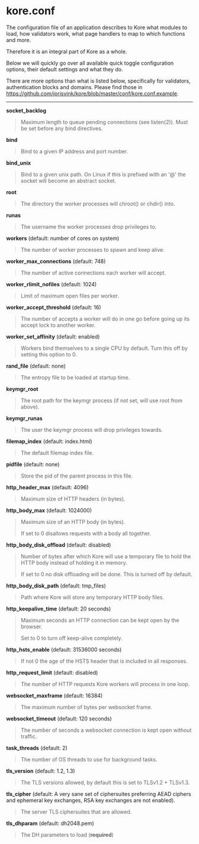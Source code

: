 # kore.conf

The configuration file of an application describes to Kore what modules to load, how validators work, what page handlers to map to which functions and more.

Therefore it is an integral part of Kore as a whole.

Below we will quickly go over all available quick toggle configuration options, their default settings and what they do.

There are more options than what is listed below, specifically for validators, authentication blocks and domains. Please find those in https://github.com/jorisvink/kore/blob/master/conf/kore.conf.example.

---

**socket_backlog**
> Maximum length to queue pending connections (see listen(2)). Must be set before any bind directives.

**bind**
> Bind to a given IP address and port number.

**bind_unix**
> Bind to a given unix path. On Linux if this is prefixed with an '@' the
> socket will become an abstract socket.

**root**
> The directory the worker processes will chroot() or chdir() into.

**runas**
> The username the worker processes drop privileges to.

**workers** (default: number of cores on system)
> The number of worker processes to spawn and keep alive.

**worker_max_connections** (default: 748)
> The number of active connections each worker will accept.

**worker_rlimit_nofiles** (default: 1024)
> Limit of maximum open files per worker.

**worker_accept_threshold** (default: 16)
> The number of accepts a worker will do in one go before going up its
> accept lock to another worker.

**worker_set_affinity** (default: enabled)
> Workers bind themselves to a single CPU by default. Turn this off by setting this option to 0.

**rand_file** (default: none)
> The entropy file to be loaded at startup time.

**keymgr_root**
> The root path for the keymgr process (if not set, will use root from above).

**keymgr_runas**
> The user the keymgr process will drop privileges towards.

**filemap_index** (default: index.html)
> The default filemap index file.

**pidfile** (default: none)
> Store the pid of the parent process in this file.

**http_header_max** (default: 4096)
> Maximum size of HTTP headers (in bytes).

**http_body_max** (default: 1024000)
> Maximum size of an HTTP body (in bytes).
> 
> If set to 0 disallows requests with a body all together.

**http_body_disk_offload** (default: disabled)
> Number of bytes after which Kore will use a temporary file to hold the HTTP body instead of holding it in memory.
> 
> If set to 0 no disk offloading will be done. This is turned off by default.

**http_body_disk_path** (default: tmp_files)
> Path where Kore will store any temporary HTTP body files.

**http_keepalive_time** (default: 20 seconds)
> Maximum seconds an HTTP connection can be kept open by the browser.
> 
> Set to 0 to turn off keep-alive completely.

**http_hsts_enable** (default: 31536000 seconds)
> If not 0 the age of the HSTS header that is included in all responses.

**http_request_limit** (default: disabled)
> The number of HTTP requests Kore workers will process in one loop.

**websocket_maxframe** (default: 16384)
> The maximum number of bytes per websocket frame.

**websocket_timeout** (default: 120 seconds)
> The number of seconds a websocket connection is kept open without traffic.

**task_threads** (default: 2)
> The number of OS threads to use for background tasks.

**tls_version** (default: 1.2, 1.3)
> The TLS versions allowed, by default this is set to TLSv1.2 + TLSv1.3.

**tls_cipher** (default: A very sane set of ciphersuites preferring AEAD ciphers and ephemeral key exchanges, RSA key exchanges are not enabled).
> The server TLS ciphersuites that are allowed.

**tls_dhparam** (default: dh2048.pem)
> The DH parameters to load (**required**)

